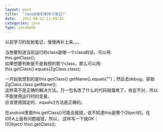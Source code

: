 ```yaml
---
layout: post
title:  "Java反射机制学习笔记!"
date:   2011-09-22 11:09:22
categories: java
type: java&web
---
```


以前学习的反射笔记，慢慢再补上来。。。

当想要知道当前运行的class是哪一个class的话，可以用:  
this.getClass();  
如果想要判断是不是我想的那个class，那么可以用:  
this.getClass().equals(ZgClass.class);

一开始我想到的是this.getClass().getName().equals("")；然后去debug，获取ZgClass.class.getName();  
这样真不是正确的解决方法。万一包名改了什么的代码就蛋疼了，肯定不对，所以不能使用运行时的变量。  
应该使用固定的，equals()方法是正确的。

在android里面this.getClass()可能会报错，说不知道this是哪个Object的。在IDEA上面有问题报错，所以， 
这样写一下就OK：  
((Object) this).getClass();